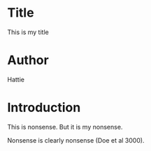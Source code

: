 # Title
This is my title

# Author
Hattie

# Introduction
This is nonsense. But it is my nonsense.

Nonsense is clearly nonsense (Doe et al 3000).